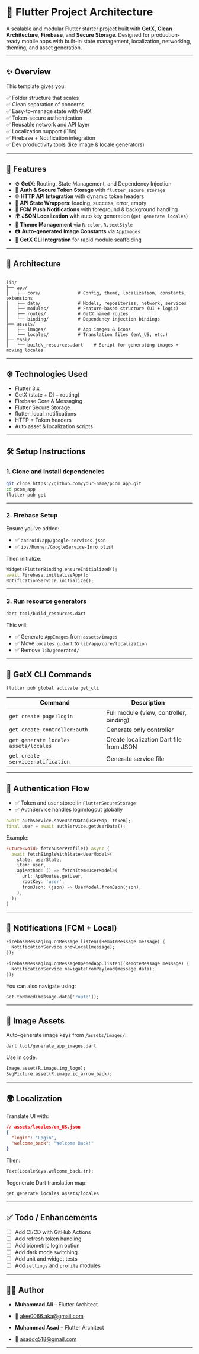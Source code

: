 # 📱 Flutter Project Architecture

A scalable and modular Flutter starter project built with **GetX**, **Clean Architecture**, **Firebase**, and **Secure Storage**. Designed for production-ready mobile apps with built-in state management, localization, networking, theming, and asset generation.

---

## ✨ Overview

This template gives you:

✅ Folder structure that scales  
✅ Clean separation of concerns  
✅ Easy-to-manage state with GetX  
✅ Token-secure authentication  
✅ Reusable network and API layer  
✅ Localization support (i18n)  
✅ Firebase + Notification integration  
✅ Dev productivity tools (like image & locale generators)

---

## 🚀 Features

- ⚙️ **GetX**: Routing, State Management, and Dependency Injection
- 🔐 **Auth & Secure Token Storage** with `flutter_secure_storage`
- 🌐 **HTTP API Integration** with dynamic token headers
- 🔄 **API State Wrappers**: loading, success, error, empty
- 🔔 **FCM Push Notifications** with foreground & background handling
- 🌍 **JSON Localization** with auto key generation (`get generate locales`)
- 🎨 **Theme Management** via `R.color`, `R.textStyle`
- 📷 **Auto-generated Image Constants** via `AppImages`
- 🧱 **GetX CLI Integration** for rapid module scaffolding

---

## 🧱 Architecture

```

lib/
├── app/
│   ├── core/              # Config, theme, localization, constants, extensions
│   ├── data/              # Models, repositories, network, services
│   ├── modules/           # Feature-based structure (UI + logic)
│   ├── routes/            # GetX named routes
│   └── binding/           # Dependency injection bindings
├── assets/
│   ├── images/            # App images & icons
│   └── locales/           # Translation files (en\_US, etc.)
├── tool/
│   └── build\_resources.dart    # Script for generating images + moving locales

````

---

## ⚙️ Technologies Used

- Flutter 3.x
- GetX (state + DI + routing)
- Firebase Core & Messaging
- Flutter Secure Storage
- flutter_local_notifications
- HTTP + Token headers
- Auto asset & localization scripts

---

## 🛠 Setup Instructions

### 1. Clone and install dependencies

```bash
git clone https://github.com/your-name/pcom_app.git
cd pcom_app
flutter pub get
````

---

### 2. Firebase Setup

Ensure you've added:

* ✅ `android/app/google-services.json`
* ✅ `ios/Runner/GoogleService-Info.plist`

Then initialize:

```dart
WidgetsFlutterBinding.ensureInitialized();
await Firebase.initializeApp();
NotificationService.initialize();
```

---

### 3. Run resource generators

```bash
dart tool/build_resources.dart
```

This will:

* ✅ Generate `AppImages` from `assets/images`
* ✅ Move `locales.g.dart` to `lib/app/core/localization`
* ✅ Remove `lib/generated/`

---

## 🧩 GetX CLI Commands

```bash
flutter pub global activate get_cli
```

| Command                               | Description                             |
| ------------------------------------- | --------------------------------------- |
| `get create page:login`               | Full module (view, controller, binding) |
| `get create controller:auth`          | Generate only controller                |
| `get generate locales assets/locales` | Create localization Dart file from JSON |
| `get create service:notification`     | Generate service file                   |

---

## 🔐 Authentication Flow

* ✅ Token and user stored in `FlutterSecureStorage`
* ✅ AuthService handles login/logout globally

```dart
await authService.saveUserData(userMap, token);
final user = await authService.getUserData();
```

Example:

```dart
Future<void> fetchUserProfile() async {
  await fetchSingleWithState<UserModel>(
    state: userState,
    item: user,
    apiMethod: () => fetchItem<UserModel>(
      url: ApiRoutes.getUser,
      rootKey: 'user',
      fromJson: (json) => UserModel.fromJson(json),
    ),
  );
}
```

---

## 🔔 Notifications (FCM + Local)

```dart
FirebaseMessaging.onMessage.listen((RemoteMessage message) {
  NotificationService.showLocal(message);
});

FirebaseMessaging.onMessageOpenedApp.listen((RemoteMessage message) {
  NotificationService.navigateFromPayload(message.data);
});
```

You can also navigate using:

```dart
Get.toNamed(message.data['route']);
```

---

## 📸 Image Assets

Auto-generate image keys from `/assets/images/`:

```bash
dart tool/generate_app_images.dart
```

Use in code:

```dart
Image.asset(R.image.img_logo);
SvgPicture.asset(R.image.ic_arrow_back);
```

---

## 🌍 Localization

Translate UI with:

```json
// assets/locales/en_US.json
{
  "login": "Login",
  "welcome_back": "Welcome Back!"
}
```

Then:

```dart
Text(LocaleKeys.welcome_back.tr);
```

Regenerate Dart translation map:

```bash
get generate locales assets/locales
```

---

## ✅ Todo / Enhancements

* [ ] Add CI/CD with GitHub Actions
* [ ] Add refresh token handling
* [ ] Add biometric login option
* [ ] Add dark mode switching
* [ ] Add unit and widget tests
* [ ] Add `settings` and `profile` modules

---

## 👨‍💻 Author

* **Muhammad Ali** – Flutter Architect
* 📧 [alee0066.aka@gmail.com](mailto:alee0066.aka@gmail.com)

* **Muhammad Asad** – Flutter Architect
* 📧 [asaddq518@gmail.com](mailto:asaddq518@gmail.com)

---

